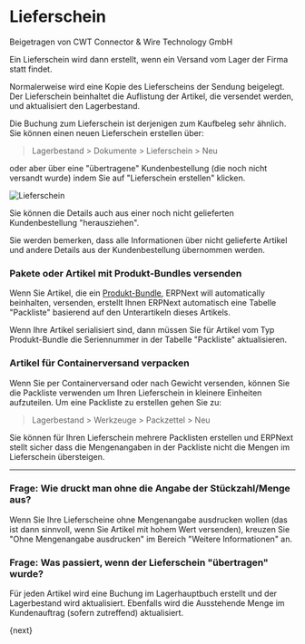 <!-- add-breadcrumbs -->
# Lieferschein
<span class="text-muted contributed-by">Beigetragen von CWT Connector & Wire Technology GmbH</span>

Ein Lieferschein wird dann erstellt, wenn ein Versand vom Lager der Firma statt findet.

Normalerweise wird eine Kopie des Lieferscheins der Sendung beigelegt. Der Lieferschein beinhaltet die Auflistung der Artikel, die versendet werden, und aktualisiert den Lagerbestand.

Die Buchung zum Lieferschein ist derjenigen zum Kaufbeleg sehr ähnlich. Sie können einen neuen Lieferschein erstellen über:  

> Lagerbestand > Dokumente > Lieferschein > Neu

oder aber über eine "übertragene" Kundenbestellung (die noch nicht versandt wurde) indem Sie auf "Lieferschein erstellen" klicken.

<img class="screenshot" alt="Lieferschein" src="{{docs_base_url}}/assets/img/stock/delivery-note.png">

Sie können die Details auch aus einer noch nicht gelieferten Kundenbestellung "herausziehen".

Sie werden bemerken, dass alle Informationen über nicht gelieferte Artikel und andere Details aus der Kundenbestellung übernommen werden.

### Pakete oder Artikel mit Produkt-Bundles versenden

Wenn Sie Artikel, die ein [Produkt-Bundle](/docs/user/manual/de/selling/setup/product-bundle.html), ERPNext will automatically beinhalten, versenden, erstellt Ihnen ERPNext automatisch eine Tabelle "Packliste" basierend auf den Unterartikeln dieses Artikels.

Wenn Ihre Artikel serialisiert sind, dann müssen Sie für Artikel vom Typ Produkt-Bundle die Seriennummer in der Tabelle "Packliste" aktualisieren.

### Artikel für Containerversand verpacken

Wenn Sie per Containerversand oder nach Gewicht versenden, können Sie die Packliste verwenden um Ihren Lieferschein in kleinere Einheiten aufzuteilen. Um eine Packliste zu erstellen gehen Sie zu:

> Lagerbestand > Werkzeuge > Packzettel > Neu

Sie können für Ihren Lieferschein mehrere Packlisten erstellen und ERPNext stellt sicher dass die Mengenangaben in der Packliste  nicht die Mengen im Lieferschein übersteigen.

---

### Frage: Wie druckt man ohne die Angabe der Stückzahl/Menge aus?

Wenn Sie Ihre Lieferscheine ohne Mengenangabe ausdrucken wollen (das ist dann sinnvoll, wenn Sie Artikel mit hohem Wert versenden), kreuzen Sie "Ohne Mengenangabe ausdrucken" im Bereich "Weitere Informationen" an.

### Frage: Was passiert, wenn der Lieferschein "übertragen" wurde?

Für jeden Artikel wird eine Buchung im Lagerhauptbuch erstellt und der Lagerbestand wird aktualisiert. Ebenfalls wird die Ausstehende Menge im Kundenauftrag (sofern zutreffend) aktualisiert.

{next}
